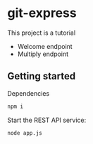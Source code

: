 # git-express

This project is a tutorial

- Welcome endpoint
- Multiply endpoint

## Getting started

Dependencies

```sh
npm i
```

Start the REST API service:

```sh
node app.js
```